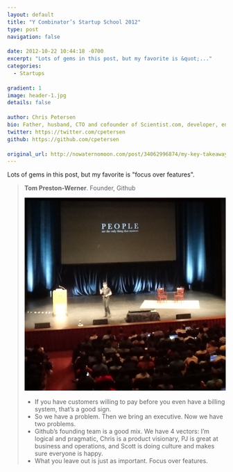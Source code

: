```yaml
---
layout: default
title: "Y Combinator’s Startup School 2012"
type: post
navigation: false

date: 2012-10-22 10:44:18 -0700
excerpt: "Lots of gems in this post, but my favorite is &quot;..."
categories:
  - Startups

gradient: 1
image: header-1.jpg
details: false

author: Chris Petersen
bio: Father, husband, CTO and cofounder of Scientist.com, developer, entrepreneur and technologist.
twitter: https://twitter.com/cpetersen
github: https://github.com/cpetersen

original_url: http://nowaternomoon.com/post/34062996874/my-key-takeaways-from-y-combinators-startup-school
---
```



Lots of gems in this post, but my favorite is "focus over features".

 >
 >
 >  __Tom Preston-Werner__. Founder, Github
 >
 >  ![](/assets/import/11c24e4e237a4b32f036fbafba209116.jpg) 
 >
 >
 >  * If you have customers willing to pay before you even have a billing system, that’s a good sign.
 >  * So we have a problem. Then we bring an executive. Now we have two problems.
 >  * Github’s founding team is a good mix. We have 4 vectors: I’m logical and pragmatic, Chris is a product visionary, PJ is great at business and operations, and Scott is doing culture and makes sure everyone is happy.
 >  * What you leave out is just as important. Focus over features.
